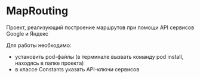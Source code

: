 # MapRouting
Проект, реализующий построение маршрутов при помощи API сервисов Google и Яндекс

Для работы необходимо:
- установить pod-файлы (в терминале вызвать команду pod install, находясь в папке проекта)
- в классе Constants указать API-ключи сервисов

